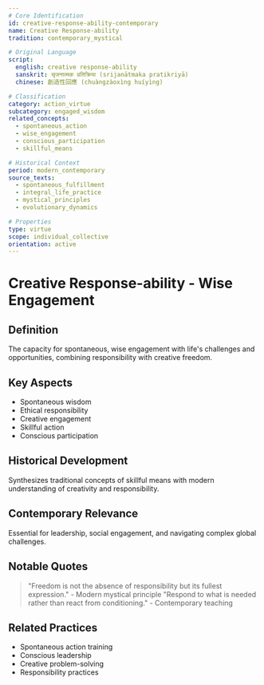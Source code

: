 ```yaml
---
# Core Identification
id: creative-response-ability-contemporary
name: Creative Response-ability
tradition: contemporary_mystical

# Original Language
script:
  english: creative response-ability
  sanskrit: सृजनात्मक प्रतिक्रिया (srijanātmaka pratikriyā)
  chinese: 創造性回應 (chuàngzàoxìng huíyìng)

# Classification
category: action_virtue
subcategory: engaged_wisdom
related_concepts:
  - spontaneous_action
  - wise_engagement
  - conscious_participation
  - skillful_means

# Historical Context
period: modern_contemporary
source_texts:
  - spontaneous_fulfillment
  - integral_life_practice
  - mystical_principles
  - evolutionary_dynamics

# Properties
type: virtue
scope: individual_collective
orientation: active
---
```


# Creative Response-ability - Wise Engagement

## Definition
The capacity for spontaneous, wise engagement with life's challenges and opportunities, combining responsibility with creative freedom.

## Key Aspects
- Spontaneous wisdom
- Ethical responsibility
- Creative engagement
- Skillful action
- Conscious participation

## Historical Development
Synthesizes traditional concepts of skillful means with modern understanding of creativity and responsibility.

## Contemporary Relevance
Essential for leadership, social engagement, and navigating complex global challenges.

## Notable Quotes
> "Freedom is not the absence of responsibility but its fullest expression." - Modern mystical principle
> "Respond to what is needed rather than react from conditioning." - Contemporary teaching

## Related Practices
- Spontaneous action training
- Conscious leadership
- Creative problem-solving
- Responsibility practices